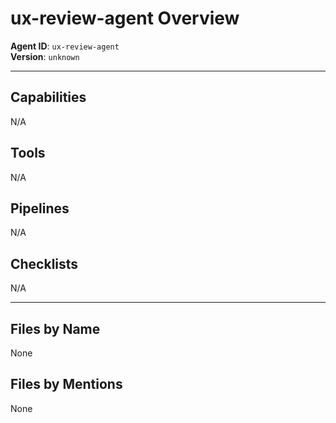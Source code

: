 # ux-review-agent Overview

**Agent ID**: `ux-review-agent`  
**Version**: `unknown`

---

## Capabilities
N/A

## Tools
N/A

## Pipelines
N/A

## Checklists
N/A

---

## Files by Name
None

## Files by Mentions
None
